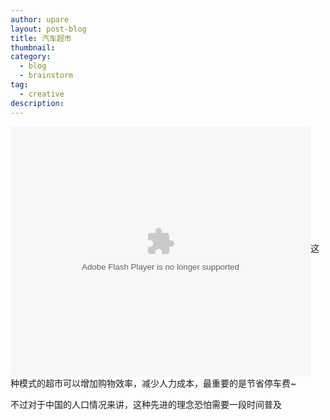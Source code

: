 ```yaml
---
author: upare
layout: post-blog
title: 汽车超市
thumbnail:
category:
  - blog
  - brainstorm
tag:
  - creative
description: 
---
```

<embed align="middle" allowfullscreen="true" allowscriptaccess="always" height="400" quality="high" src="https://player.youku.com/player.php/sid/XMjU1Mjg0MDU1Mg==/v.swf" type="application/x-shockwave-flash" width="480"></embed>这种模式的超市可以增加购物效率，减少人力成本，最重要的是节省停车费~

不过对于中国的人口情况来讲，这种先进的理念恐怕需要一段时间普及